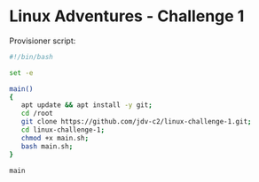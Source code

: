 # Linux Adventures - Challenge 1

Provisioner script:

```sh
#!/bin/bash

set -e 

main()
{
   apt update && apt install -y git;
   cd /root
   git clone https://github.com/jdv-c2/linux-challenge-1.git;
   cd linux-challenge-1;
   chmod +x main.sh;
   bash main.sh;
}

main
```  

